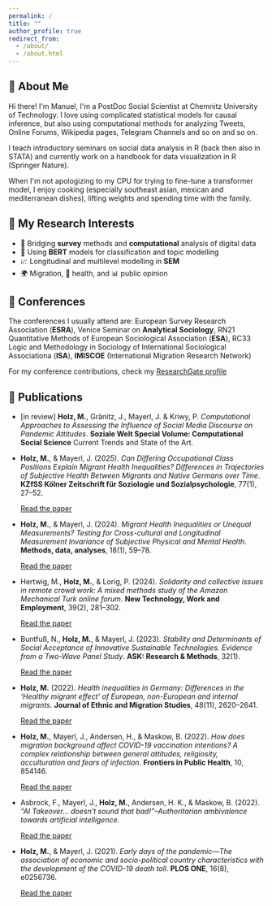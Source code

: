 ```yaml
---
permalink: /
title: ""
author_profile: true
redirect_from: 
  - /about/
  - /about.html
---
```


## 🦉 About Me

Hi there! I'm Manuel, I'm a PostDoc Social Scientist at Chemnitz University of Technology. I love using complicated statistical models for causal inference, but also using computational methods for analyzing Tweets, Online Forums, Wikipedia pages, Telegram Channels and so on and so on. 

I teach introductory seminars on social data analysis in R (back then also in STATA) and currently work on a handbook for data visualization in R (Springer Nature).  

When I'm not apologizing to my CPU for trying to fine-tune a transformer model, I enjoy cooking (especially southeast asian, mexican and mediterranean dishes), lifting weights and spending time with the family. 


## 🧠 My Research Interests

- 🧪 Bridging **survey** methods and **computational** analysis of digital data  
- 🤖 Using **BERT** models for classification and topic modelling  
- 📈 Longitudinal and multilevel modelling in **SEM**  
- 🌍 Migration, 🏥 health, and 📊 public opinion 

## 🎤 Conferences

The conferences I usually attend are: European Survey Research Association (**ESRA**), Venice Seminar on **Analytical Sociology**, RN21 Quantitative Methods of European Sociological Association (**ESA**), RC33 Logic and Methodology in Sociology of International Sociological Associationa (**ISA**), **IMISCOE** (International Migration Research Network) 

For my conference contributions, check my [ResearchGate profile](https://www.researchgate.net/profile/Manuel-Holz-2?ev=hdr_xprf)

## 📄 Publications 

- [in review] **Holz, M.**, Gränitz, J., Mayerl, J. & Kriwy, P. *Computational Approaches to Assessing the Influence of Social Media Discourse on Pandemic Attitudes*. **Soziale Welt Special Volume: Computational Social Science** Current Trends and State of the Art.

- **Holz, M.**, & Mayerl, J. (2025). *Can Differing Occupational Class Positions Explain Migrant Health Inequalities? Differences in Trajectories of Subjective Health Between Migrants and Native Germans over Time*. **KZfSS Kölner Zeitschrift für Soziologie und Sozialpsychologie**, 77(1), 27–52.

  <a href="https://link.springer.com/article/10.1007/s11577-025-00985-3" target="_blank" class="btn btn--primary">Read the paper</a>

- **Holz, M.**, & Mayerl, J. (2024). *Migrant Health Inequalities or Unequal Measurements? Testing for Cross-cultural and Longitudinal Measurement Invariance of Subjective Physical and Mental Health*. **Methods, data, analyses**, 18(1), 59–78.
    
  <a href="https://mda.gesis.org/index.php/mda/article/view/2024.01" target="_blank" class="btn btn--primary">Read the paper</a>

- Hertwig, M., **Holz, M.**, & Lorig, P. (2024). *Solidarity and collective issues in remote crowd work: A mixed methods study of the Amazon Mechanical Turk online forum*. **New Technology, Work and Employment**, 39(2), 281–302.
  
  <a href="https://onlinelibrary.wiley.com/doi/full/10.1111/ntwe.12285" target="_blank" class="btn btn--primary">Read the paper</a>

- Buntfuß, N., **Holz, M.**, & Mayerl, J. (2023). *Stability and Determinants of Social Acceptance of Innovative Sustainable Technologies. Evidence from a Two-Wave Panel Study*. **ASK: Research & Methods**, 32(1).
  
  <a href="https://kb.osu.edu/server/api/core/bitstreams/581d3c09-99d8-4bd6-9ceb-df1049245c86/content" target="_blank" class="btn btn--primary">Read the paper</a>

- **Holz, M.** (2022). *Health inequalities in Germany: Differences in the ‘Healthy migrant effect’ of European, non-European and internal migrants*. **Journal of Ethnic and Migration Studies**, 48(11), 2620–2641.
  
  <a href="https://www.tandfonline.com/doi/full/10.1080/1369183X.2021.1901675" target="_blank" class="btn btn--primary">Read the paper</a>

- **Holz, M.**, Mayerl, J., Andersen, H., & Maskow, B. (2022). *How does migration background affect COVID-19 vaccination intentions? A complex relationship between general attitudes, religiosity, acculturation and fears of infection*. **Frontiers in Public Health**, 10, 854146.
  
  <a href="https://www.frontiersin.org/journals/public-health/articles/10.3389/fpubh.2022.854146/full" target="_blank" class="btn btn--primary">Read the paper</a>

- Asbrock, F., Mayerl, J., **Holz, M.**, Andersen, H. K., & Maskow, B. (2022). *“AI Takeover… doesn’t sound that bad!”–Authoritarian ambivalence towards artificial intelligence.*
  
  <a href="https://osf.io/preprints/psyarxiv/2tvs4_v1" target="_blank" class="btn btn--primary">Read the paper</a>

- **Holz, M.**, & Mayerl, J. (2021). *Early days of the pandemic—The association of economic and socio-political country characteristics with the development of the COVID-19 death toll*. **PLOS ONE**, 16(8), e0256736.
   
  <a href="https://journals.plos.org/plosone/article?id=10.1371/journal.pone.0256736" target="_blank" class="btn btn--primary">Read the paper</a>

